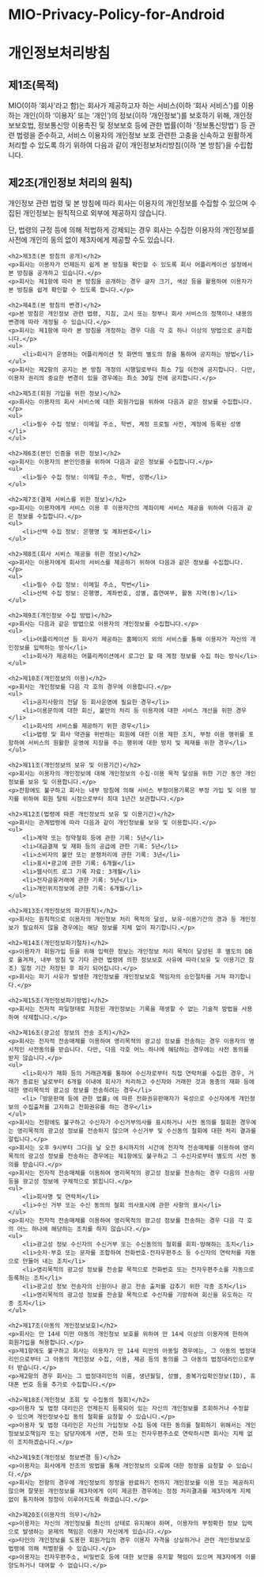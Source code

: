 # MIO-Privacy-Policy-for-Android

# 개인정보처리방침

<h2>제1조(목적)</h2>
<p>MIO(이하 ‘회사'라고 함)는 회사가 제공하고자 하는 서비스(이하 ‘회사 서비스’)를 이용하는 개인(이하 ‘이용자’ 또는 ‘개인’)의 정보(이하 ‘개인정보’)를 보호하기 위해, 개인정보보호법, 정보통신망 이용촉진 및 정보보호 등에 관한 법률(이하 '정보통신망법') 등 관련 법령을 준수하고, 서비스 이용자의 개인정보 보호 관련한 고충을 신속하고 원활하게 처리할 수 있도록 하기 위하여 다음과 같이 개인정보처리방침(이하 ‘본 방침’)을 수립합니다.</p>

<h2>제2조(개인정보 처리의 원칙)</h2>
<p>개인정보 관련 법령 및 본 방침에 따라 회사는 이용자의 개인정보를 수집할 수 있으며 수집된 개인정보는 원칙적으로 외부에 제공하지 않습니다. 

단, 법령의 규정 등에 의해 적법하게 강제되는 경우 회사는 수집한 이용자의 개인정보를 사전에 개인의 동의 없이 제3자에게 제공할 수도 있습니다.</p>

    <h2>제3조(본 방침의 공개)</h2>
    <p>회사는 이용자가 언제든지 쉽게 본 방침을 확인할 수 있도록 회사 어플리케이션 설정에서 본 방침을 공개하고 있습니다.</p>
    <p>회사는 제1항에 따라 본 방침을 공개하는 경우 글자 크기, 색상 등을 활용하여 이용자가 본 방침을 쉽게 확인할 수 있도록 합니다.</p>

    <h2>제4조(본 방침의 변경)</h2>
    <p>본 방침은 개인정보 관련 법령, 지침, 고시 또는 정부나 회사 서비스의 정책이나 내용의 변경에 따라 개정될 수 있습니다.</p>
    <p>회사는 제1항에 따라 본 방침을 개정하는 경우 다음 각 호 하나 이상의 방법으로 공지합니다.</p>
    <ul>
        <li>회사가 운영하는 어플리케이션 첫 화면의 별도의 창을 통하여 공지하는 방법</li>
    </ul>
    <p>회사는 제2항의 공지는 본 방침 개정의 시행일로부터 최소 7일 이전에 공지합니다. 다만, 이용자 권리의 중요한 변경이 있을 경우에는 최소 30일 전에 공지합니다.</p>

    <h2>제5조(회원 가입을 위한 정보)</h2>
    <p>회사는 이용자의 회사 서비스에 대한 회원가입을 위하여 다음과 같은 정보를 수집합니다.</p>
    <ul>
        <li>필수 수집 정보: 이메일 주소, 학번, 계정 프로필 사진, 계정에 등록된 성명</li>
    </ul>

    <h2>제6조(본인 인증을 위한 정보)</h2>
    <p>회사는 이용자의 본인인증을 위하여 다음과 같은 정보를 수집합니다.</p>
    <ul>
        <li>필수 수집 정보: 이메일 주소, 학번, 성명</li>
    </ul>

    <h2>제7조(결제 서비스를 위한 정보)</h2>
    <p>회사는 이용자에게 서비스 이용 후 이용자간의 계좌이체 서비스 제공을 위하여 다음과 같은 정보를 수집합니다.</p>
    <ul>
        <li>선택 수집 정보: 은행명 및 계좌번호</li>
    </ul>

    <h2>제8조(회사 서비스 제공을 위한 정보)</h2>
    <p>회사는 이용자에게 회사의 서비스를 제공하기 위하여 다음과 같은 정보를 수집합니다.</p>
    <ul>
        <li>필수 수집 정보: 이메일 주소, 학번</li>
        <li>선택 수집 정보: 은행명, 계좌번호, 성별, 흡연여부, 활동 지역(동)</li>
    </ul>

    <h2>제9조(개인정보 수집 방법)</h2>
    <p>회사는 다음과 같은 방법으로 이용자의 개인정보를 수집합니다.</p>
    <ul>
        <li>어플리케이션 등 회사가 제공하는 홈페이지 외의 서비스를 통해 이용자가 자신의 개인정보를 입력하는 방식</li>
        <li>회사가 제공하는 어플리케이션에서 로그인 할 때 계정 정보를 수집 하는 방식</li>
    </ul>

    <h2>제10조(개인정보의 이용)</h2>
    <p>회사는 개인정보를 다음 각 호의 경우에 이용합니다.</p>
    <ul>
        <li>공지사항의 전달 등 회사운영에 필요한 경우</li>
        <li>이용문의에 대한 회신, 불만의 처리 등 이용자에 대한 서비스 개선을 위한 경우</li>
        <li>회사의 서비스를 제공하기 위한 경우</li>
        <li>법령 및 회사 약관을 위반하는 회원에 대한 이용 제한 조치, 부정 이용 행위를 포함하여 서비스의 원활한 운영에 지장을 주는 행위에 대한 방지 및 제재를 위한 경우</li>
    </ul>

    <h2>제11조(개인정보의 보유 및 이용기간)</h2>
    <p>회사는 이용자의 개인정보에 대해 개인정보의 수집·이용 목적 달성을 위한 기간 동안 개인정보를 보유 및 이용합니다.</p>
    <p>전항에도 불구하고 회사는 내부 방침에 의해 서비스 부정이용기록은 부정 가입 및 이용 방지를 위하여 회원 탈퇴 시점으로부터 최대 1년간 보관합니다.</p>

    <h2>제12조(법령에 따른 개인정보의 보유 및 이용기간)</h2>
    <p>회사는 관계법령에 따라 다음과 같이 개인정보를 보유 및 이용합니다.</p>
    <ul>
        <li>계약 또는 청약철회 등에 관한 기록: 5년</li>
        <li>대금결제 및 재화 등의 공급에 관한 기록: 5년</li>
        <li>소비자의 불만 또는 분쟁처리에 관한 기록: 3년</li>
        <li>표시•광고에 관한 기록: 6개월</li>
        <li>웹사이트 로그 기록 자료: 3개월</li>
        <li>전자금융거래에 관한 기록: 5년</li>
        <li>개인위치정보에 관한 기록: 6개월</li>
    </ul>

    <h2>제13조(개인정보의 파기원칙)</h2>
    <p>회사는 원칙적으로 이용자의 개인정보 처리 목적의 달성, 보유·이용기간의 경과 등 개인정보가 필요하지 않을 경우에는 해당 정보를 지체 없이 파기합니다.</p>

    <h2>제14조(개인정보파기절차)</h2>
    <p>이용자가 회원가입 등을 위해 입력한 정보는 개인정보 처리 목적이 달성된 후 별도의 DB로 옮겨져, 내부 방침 및 기타 관련 법령에 의한 정보보호 사유에 따라(보유 및 이용기간 참조) 일정 기간 저장된 후 파기 되어집니다.</p>
    <p>회사는 파기 사유가 발생한 개인정보를 개인정보보호 책임자의 승인절차를 거쳐 파기합니다.</p>

    <h2>제15조(개인정보파기방법)</h2>
    <p>회사는 전자적 파일형태로 저장된 개인정보는 기록을 재생할 수 없는 기술적 방법을 사용하여 삭제합니다.</p>

    <h2>제16조(광고성 정보의 전송 조치)</h2>
    <p>회사는 전자적 전송매체를 이용하여 영리목적의 광고성 정보를 전송하는 경우 이용자의 명시적인 사전동의를 받습니다. 다만, 다음 각호 어느 하나에 해당하는 경우에는 사전 동의를 받지 않습니다.</p>
    <ul>
        <li>회사가 재화 등의 거래관계를 통하여 수신자로부터 직접 연락처를 수집한 경우, 거래가 종료된 날로부터 6개월 이내에 회사가 처리하고 수신자와 거래한 것과 동종의 재화 등에 대한 영리목적의 광고성 정보를 전송하려는 경우</li>
        <li>「방문판매 등에 관한 법률」에 따른 전화권유판매자가 육성으로 수신자에게 개인정보의 수집출처를 고지하고 전화권유를 하는 경우</li>
    </ul>
    <p>회사는 전항에도 불구하고 수신자가 수신거부의사를 표시하거나 사전 동의를 철회한 경우에는 영리목적의 광고성 정보를 전송하지 않으며 수신거부 및 수신동의 철회에 대한 처리 결과를 알립니다.</p>
    <p>회사는 오후 9시부터 그다음 날 오전 8시까지의 시간에 전자적 전송매체를 이용하여 영리목적의 광고성 정보를 전송하는 경우에는 제1항에도 불구하고 그 수신자로부터 별도의 사전 동의를 받습니다.</p>
    <p>회사는 전자적 전송매체를 이용하여 영리목적의 광고성 정보를 전송하는 경우 다음의 사항 등을 광고성 정보에 구체적으로 밝힙니다.</p>
    <ul>
        <li>회사명 및 연락처</li>
        <li>수신 거부 또는 수신 동의의 철회 의사표시에 관한 사항의 표시</li>
    </ul>
    <p>회사는 전자적 전송매체를 이용하여 영리목적의 광고성 정보를 전송하는 경우 다음 각 호의 어느 하나에 해당하는 조치를 하지 않습니다.</p>
    <ul>
        <li>광고성 정보 수신자의 수신거부 또는 수신동의의 철회를 회피·방해하는 조치</li>
        <li>숫자·부호 또는 문자를 조합하여 전화번호·전자우편주소 등 수신자의 연락처를 자동으로 만들어 내는 조치</li>
        <li>영리목적의 광고성 정보를 전송할 목적으로 전화번호 또는 전자우편주소를 자동으로 등록하는 조치</li>
        <li>광고성 정보 전송자의 신원이나 광고 전송 출처를 감추기 위한 각종 조치</li>
        <li>영리목적의 광고성 정보를 전송할 목적으로 수신자를 기망하여 회신을 유도하는 각종 조치</li>
    </ul>

    <h2>제17조(아동의 개인정보보호)</h2>
    <p>회사는 만 14세 미만 아동의 개인정보 보호를 위하여 만 14세 이상의 이용자에 한하여 회원가입을 허용합니다.</p>
    <p>제1항에도 불구하고 회사는 이용자가 만 14세 미만의 아동일 경우에는, 그 아동의 법정대리인으로부터 그 아동의 개인정보 수집, 이용, 제공 등의 동의를 그 아동의 법정대리인으로부터 받습니다.</p>
    <p>제2항의 경우 회사는 그 법정대리인의 이름, 생년월일, 성별, 중복가입확인정보(ID), 휴대폰 번호 등을 추가로 수집합니다.</p>

    <h2>제18조(개인정보 조회 및 수집동의 철회)</h2>
    <p>이용자 및 법정 대리인은 언제든지 등록되어 있는 자신의 개인정보를 조회하거나 수정할 수 있으며 개인정보수집 동의 철회를 요청할 수 있습니다.</p>
    <p>이용자 및 법정 대리인은 자신의 가입정보 수집 등에 대한 동의를 철회하기 위해서는 개인정보보호책임자 또는 담당자에게 서면, 전화 또는 전자우편주소로 연락하시면 회사는 지체 없이 조치하겠습니다.</p>

    <h2>제19조(개인정보 정보변경 등)</h2>
    <p>이용자는 회사에게 전조의 방법을 통해 개인정보의 오류에 대한 정정을 요청할 수 있습니다.</p>
    <p>회사는 전항의 경우에 개인정보의 정정을 완료하기 전까지 개인정보를 이용 또는 제공하지 않으며 잘못된 개인정보를 제3자에게 이미 제공한 경우에는 정정 처리결과를 제3자에게 지체 없이 통지하여 정정이 이루어지도록 하겠습니다.</p>

    <h2>제20조(이용자의 의무)</h2>
    <p>이용자는 자신의 개인정보를 최신의 상태로 유지해야 하며, 이용자의 부정확한 정보 입력으로 발생하는 문제의 책임은 이용자 자신에게 있습니다.</p>
    <p>타인의 개인정보를 도용한 회원가입의 경우 이용자 자격을 상실하거나 관련 개인정보보호 법령에 의해 처벌받을 수 있습니다.</p>
    <p>이용자는 전자우편주소, 비밀번호 등에 대한 보안을 유지할 책임이 있으며 제3자에게 이를 양도하거나 대여할 수 없습니다.</p>
